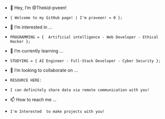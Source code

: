 - 👋 Hey, I’m @Thekid-pveen!
-     { Welcome to my GitHub page! | I'm praveen! = 0 };
- 👀 I’m interested in ...
-     PROGRAMMING = {  Artificial intelligence - Web Developer - Ethical Hacker };
- 🌱 I’m currently learning ...
-     STUDYING = { AI Engineer - Full-Stack Developer - Cyber Security };
- 💞️ I’m looking to collaborate on ...
-     RESOURCE HERE:
-     I can definitely share data via remote communication with you!
- 📫 How to reach me ...
-     I'm Interested  to make projects with you!

<!---
Thekid-pveen/Thekid-pveen is a ✨ special ✨ repository because its `README.md` (this file) appears on your GitHub profile.
You can click the Preview link to take a look at your changes.
--->
